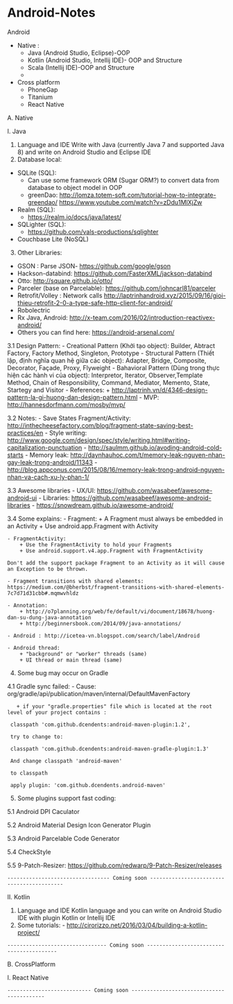 # Android-Notes
 Android
  - Native : 
  	+ Java (Android Studio, Eclipse)-OOP 
  	+ Kotlin (Android Studio, Intellij IDE)- OOP and Structure 
  	+ Scala (Intellij IDE)-OOP and Structure
  	+ 
  - Cross platform
  	+ PhoneGap
  	+ Titanium
  	+ React Native
  	
A. Native

I. Java
 1. Language and IDE
   Write with Java (currently Java 7 and supported Java 8) and write on Android Studio and Eclipse IDE
 2.	Database local:
  -  SQLite (SQL):
	  + Can use some framework ORM (Sugar ORM?) to convert data from database to object model in OOP
	  + greenDao: http://lomza.totem-soft.com/tutorial-how-to-integrate-greendao/
	  	      https://www.youtube.com/watch?v=zDdu1MlXjZw
  - Realm (SQL):
	  + https://realm.io/docs/java/latest/
  - SQLighter (SQL):
	  + https://github.com/vals-productions/sqlighter
  - Couchbase Lite (NoSQL)

 3.	Other Libraries:
  - GSON : Parse JSON- https://github.com/google/gson
  - Hackson-databind: https://github.com/FasterXML/jackson-databind
  - Otto: http://square.github.io/otto/
  - Parceler (base on Parcelable): https://github.com/johncarl81/parceler
  - Retrofit/Volley : Network calls
    http://laptrinhandroid.xyz/2015/09/16/gioi-thieu-retrofit-2-0-a-type-safe-http-client-for-android/
  - Robolectric
  - Rx Java, Android: 
    http://x-team.com/2016/02/introduction-reactivex-android/ 
  - Others you can find here: https://android-arsenal.com/
  
  3.1	Design Pattern:
    - Creational Pattern (Khởi tạo object): Builder, Abtract Factory, Factory Method, Singleton, Prototype
    - Structural Pattern (Thiết lập, định nghĩa quan hệ giữa các object): Adapter, Bridge, Composite, Decorator, Façade, Proxy, Flyweight
    - Bahavioral Pattern (Dùng trong thực hiện các hành vi của object): Interpretor, Iterator, Observer,Template Method, Chain of Responsibility, Command, Mediator, Memento, State, Startegy and Visitor
    - References:
    	+ http://laptrinh.vn/d/4346-design-pattern-la-gi-huong-dan-design-pattern.html
    - MVP: http://hannesdorfmann.com/mosby/mvp/
    
  3.2	Notes:
    - Save States Fragment/Activity: http://inthecheesefactory.com/blog/fragment-state-saving-best-practices/en
    - Style writing: http://www.google.com/design/spec/style/writing.html#writing-capitalization-punctuation
    - http://saulmm.github.io/avoding-android-cold-starts
    - Memory leak: http://daynhauhoc.com/t/memory-leak-nguyen-nhan-gay-leak-trong-android/11343
    - http://blog.appconus.com/2015/08/16/memory-leak-trong-android-nguyen-nhan-va-cach-xu-ly-phan-1/

  3.3	Awesome libraries
    - UX/UI: https://github.com/wasabeef/awesome-android-ui
    - Libraries: https://github.com/wasabeef/awesome-android-libraries
    - https://snowdream.github.io/awesome-android/
    
  3.4   Some explains:
    - Fragment: 
    	+ A Fragment must always be embedded in an Activity
    	+ Use android.app.Fragment with Activity
    	
    - FragmentActivity:
    	+ Use the FragmentActivity to hold your Fragments
    	+ Use android.support.v4.app.Fragment with FragmentActivity
    	
    Don't add the support package Fragment to an Activity as it will cause an Exception to be thrown.
    
    - Fragment transitions with shared elements: https://medium.com/@bherbst/fragment-transitions-with-shared-elements-7c7d71d31cbb#.mqmwvhldz
    
    - Annotation: 
    	+ http://o7planning.org/web/fe/default/vi/document/18678/huong-dan-su-dung-java-annotation
    	+ http://beginnersbook.com/2014/09/java-annotations/
    	
    - Android : http://icetea-vn.blogspot.com/search/label/Android
    
    - Android thread: 
    	+ "background" or "worker" threads (same)
    	+ UI thread or main thread (same)
 4. Some bug may occur on Gradle
 
  4.1 Gradle sync failed: 
    - Cause: org/gradle/api/publication/maven/internal/DefaultMavenFactory
   
       + if your "gradle.properties" file which is located at the root level of your project contains :
	
	 classpath 'com.github.dcendents:android-maven-plugin:1.2',
	
	 try to change to:
	
	 classpath 'com.github.dcendents:android-maven-gradle-plugin:1.3'

	 And change classpath 'android-maven'
	
	 to classpath

 	 apply plugin: 'com.github.dcendents.android-maven'
 
 5. Some plugins support fast coding:
 
  5.1 Android DPI Caculator

  5.2 Android Material Design Icon Generator Plugin
  
  5.3 Android Parcelable Code Generator
  
  5.4 CheckStyle
  
  5.5 9-Patch-Resizer: https://github.com/redwarp/9-Patch-Resizer/releases
 
	--------------------------------- Coming soon ------------------------------------------
    
II. Kotlin
  1. Language and IDE
  	Kotlin language and you can write on Android Studio IDE with plugin Kotlin or Intellij IDE
  2. Some tutorials:
  	- http://cirorizzo.net/2016/03/04/building-a-kotlin-project/
  	
	
	-------------------------------- Coming soon -----------------------------------------

B. CrossPlatform

I. React Native

	--------------------------- Coming soon ------------------------------------------
 
